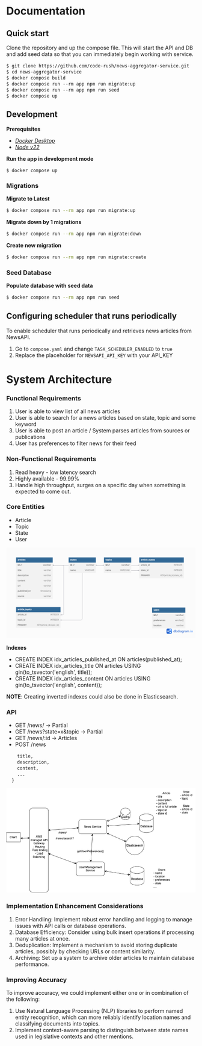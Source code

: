 # Documentation

## Quick start
Clone the repository and up the compose file. This will start the API and DB and add seed data so that you can immediately begin working with service.
```shell
$ git clone https://github.com/code-rush/news-aggregator-service.git
$ cd news-aggregator-service
$ docker compose build
$ docker compose run --rm app npm run migrate:up
$ docker compose run --rm app npm run seed
$ docker compose up
```

## Development
**Prerequisites**

- *[Docker Desktop](https://www.docker.com/products/docker-desktop)*
- *[Node v22](https://nodejs.org/en)*

**Run the app in development mode**
```shell
$ docker compose up
```

### Migrations
**Migrate to Latest**
```sh
$ docker compose run --rm app npm run migrate:up
```

**Migrate down by 1 migrations**
```sh
$ docker compose run --rm app npm run migrate:down
```

**Create new migration**
```sh
$ docker compose run --rm app npm run migrate:create
```

### Seed Database
**Populate database with seed data**
```sh
$ docker compose run --rm app npm run seed
```

## Configuring scheduler that runs periodically
To enable scheduler that runs periodically and retrieves news articles from NewsAPI.
1. Go to `compose.yaml` and change `TASK_SCHEDULER_ENABLED` to `true`
2. Replace the placeholder for `NEWSAPI_API_KEY` with your API_KEY


# System Architecture

### Functional Requirements
1. User is able to view list of all news articles
2. User is able to search for a news articles based on state, topic and some keyword
3. User is able to post an article / System parses articles from sources or publications
4. User has preferences to filter news for their feed

### Non-Functional Requirements
1. Read heavy - low latency search
2. Highly available - 99.99%
3. Handle high throughput, surges on a specific day when something is expected to come out.

### Core Entities
- Article
- Topic
- State
- User

![image Core Entities](./core-entities.png)

**Indexes**
- CREATE INDEX idx_articles_published_at ON articles(published_at);
- CREATE INDEX idx_articles_title ON articles USING gin(to_tsvector('english', title));
- CREATE INDEX idx_articles_content ON articles USING gin(to_tsvector('english', content));

**NOTE**: Creating inverted indexes could also be done in Elasticsearch.

### API
- GET /news/ -> Partial<Articles>
- GET /news?state=x&topic -> Partial<Articles>
- GET /news/:id -> Articles
- POST /news
```{
    title,
    description,
    content,
    ...
  }
```

![image System Architecture Design](./architecture-design.png)

### Implementation Enhancement Considerations
1. Error Handling: Implement robust error handling and logging to manage issues with API calls or database operations.
2. Database Efficiency: Consider using bulk insert operations if processing many articles at once.
3. Deduplication: Implement a mechanism to avoid storing duplicate articles, possibly by checking URLs or content similarity.
4. Archiving: Set up a system to archive older articles to maintain database performance.

### Improving Accuracy
To improve accuracy, we could implement either one or in combination of the following:
1. Use Natural Language Processing (NLP) libraries to perform named entity recognition, which can more reliably identify location names and classifying documents into topics.
2. Implement context-aware parsing to distinguish between state names used in legislative contexts and other mentions.
